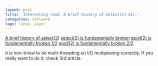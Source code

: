 ```yaml
---
layout: post
title: 'Interesting read: A brief history of select(2) etc.'
categories: software
tags: linux, async
---
```


[A brief history of select(2)](https://idea.popcount.org/2016-11-01-a-brief-history-of-select2/)
[select(2) is fundamentally broken](https://idea.popcount.org/2017-01-06-select-is-fundamentally-broken/)
[epoll(2) is fundamentally broken 1/2](https://idea.popcount.org/2017-02-20-epoll-is-fundamentally-broken-12/)
[epoll(2) is fundamentally broken 2/2](https://idea.popcount.org/2017-03-20-epoll-is-fundamentally-broken-22/)

It is non-trivial to do multi-threading on I/O multiplexing correctly. If you really want to do it, check 3rd article.
